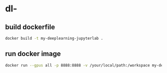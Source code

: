 # dl-


## build dockerfile
```bash
docker build -t my-deeplearning-jupyterlab .
```

## run docker image
```bash
docker run --gpus all -p 8888:8888 -v /your/local/path:/workspace my-deeplearning-jupyterlab
```
